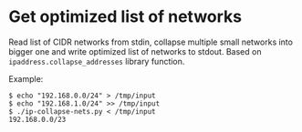 # Get optimized list of networks

Read list of CIDR networks from stdin, collapse multiple small networks into
bigger one and write optimized list of networks to stdout. Based on
`ipaddress.collapse_addresses` library function.

Example:

    $ echo "192.168.0.0/24" > /tmp/input
    $ echo "192.168.1.0/24" >> /tmp/input
    $ ./ip-collapse-nets.py < /tmp/input
    192.168.0.0/23

